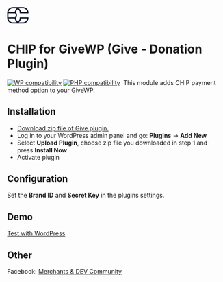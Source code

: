 <img src="./assets/logo.svg" alt="drawing" width="50"/>

# CHIP for GiveWP (Give - Donation Plugin)
[![WP compatibility](https://plugintests.com/plugins/wporg/chip-for-givewp/wp-badge.svg)](https://plugintests.com/plugins/wporg/chip-for-givewp/latest)
[![PHP compatibility](https://plugintests.com/plugins/wporg/chip-for-givewp/php-badge.svg)](https://plugintests.com/plugins/wporg/chip-for-givewp/latest)
​
This module adds CHIP payment method option to your GiveWP.

## Installation

* [Download zip file of Give plugin.](https://github.com/CHIPAsia/chip-for-givewp/archive/refs/heads/main.zip)
* Log in to your WordPress admin panel and go: **Plugins** -> **Add New**
* Select **Upload Plugin**, choose zip file you downloaded in step 1 and press **Install Now**
* Activate plugin

## Configuration

Set the **Brand ID** and **Secret Key** in the plugins settings.

## Demo

[Test with WordPress](https://tastewp.com/new/?pre-installed-plugin-slug=chip-for-givewp&pre-installed-plugin-slug=give&redirect=plugins.php&ni=true)

## Other

Facebook: [Merchants & DEV Community](https://www.facebook.com/groups/3210496372558088)
